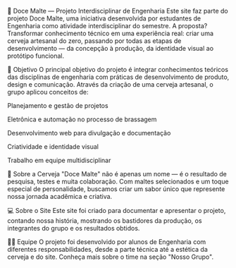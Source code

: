 🍺 Doce Malte — Projeto Interdisciplinar de Engenharia
Este site faz parte do projeto Doce Malte, uma iniciativa desenvolvida por estudantes de Engenharia como atividade interdisciplinar do semestre. A proposta? Transformar conhecimento técnico em uma experiência real: criar uma cerveja artesanal do zero, passando por todas as etapas de desenvolvimento — da concepção à produção, da identidade visual ao protótipo funcional.

🎯 Objetivo
O principal objetivo do projeto é integrar conhecimentos teóricos das disciplinas de engenharia com práticas de desenvolvimento de produto, design e comunicação. Através da criação de uma cerveja artesanal, o grupo aplicou conceitos de:

Planejamento e gestão de projetos

Eletrônica e automação no processo de brassagem

Desenvolvimento web para divulgação e documentação

Criatividade e identidade visual

Trabalho em equipe multidisciplinar

🌾 Sobre a Cerveja
"Doce Malte" não é apenas um nome — é o resultado de pesquisa, testes e muita colaboração. Com maltes selecionados e um toque especial de personalidade, buscamos criar um sabor único que represente nossa jornada acadêmica e criativa.

💻 Sobre o Site
Este site foi criado para documentar e apresentar o projeto, contando nossa história, mostrando os bastidores da produção, os integrantes do grupo e os resultados obtidos.

👨‍🔬 Equipe
O projeto foi desenvolvido por alunos de Engenharia com diferentes responsabilidades, desde a parte técnica até a estética da cerveja e do site. Conheça mais sobre o time na seção "Nosso Grupo".

